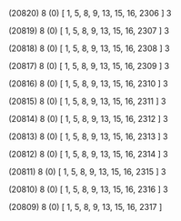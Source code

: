 (20820) 8 (0) [ 1, 5, 8, 9, 13, 15, 16, 2306 ] 3 


(20819) 8 (0) [ 1, 5, 8, 9, 13, 15, 16, 2307 ] 3 


(20818) 8 (0) [ 1, 5, 8, 9, 13, 15, 16, 2308 ] 3 


(20817) 8 (0) [ 1, 5, 8, 9, 13, 15, 16, 2309 ] 3 


(20816) 8 (0) [ 1, 5, 8, 9, 13, 15, 16, 2310 ] 3 


(20815) 8 (0) [ 1, 5, 8, 9, 13, 15, 16, 2311 ] 3 


(20814) 8 (0) [ 1, 5, 8, 9, 13, 15, 16, 2312 ] 3 


(20813) 8 (0) [ 1, 5, 8, 9, 13, 15, 16, 2313 ] 3 


(20812) 8 (0) [ 1, 5, 8, 9, 13, 15, 16, 2314 ] 3 


(20811) 8 (0) [ 1, 5, 8, 9, 13, 15, 16, 2315 ] 3 


(20810) 8 (0) [ 1, 5, 8, 9, 13, 15, 16, 2316 ] 3 


(20809) 8 (0) [ 1, 5, 8, 9, 13, 15, 16, 2317 ]  


